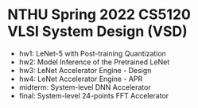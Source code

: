 # NTHU Spring 2022 CS5120 </br> VLSI System Design (VSD)
- hw1: LeNet-5 with Post-training Quantization
- hw2: Model Inference of the Pretrained LeNet
- hw3: LeNet Accelerator Engine - Design
- hw4: LeNet Accelerator Engine - APR
- midterm: System-level DNN Accelerator
- final: System-level 24-points FFT Accelerator
